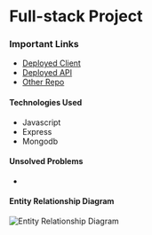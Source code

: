 
# Full-stack Project


### Important Links
- [Deployed Client](https://ajevans451.github.io/full-stack-client/)
- [Deployed API](https://dnd-character-creation.herokuapp.com/)
- [Other Repo](https://github.com/ajevans451/full-stack-client)

#### Technologies Used
- Javascript
- Express
- Mongodb

#### Unsolved Problems
-


#### Entity Relationship Diagram
![Entity Relationship Diagram](https://media.git.generalassemb.ly/user/31380/files/62098880-1d3b-11eb-9b26-2a5056fdd0d6)

